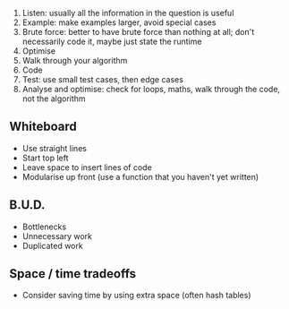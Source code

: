 1. Listen: usually all the information in the question is useful
1. Example: make examples larger, avoid special cases
1. Brute force: better to have brute force than nothing at all; don't necessarily code it, maybe just state the runtime
1. Optimise
1. Walk through your algorithm
1. Code
1. Test: use small test cases, then edge cases
1. Analyse and optimise: check for loops, maths, walk through the code, not the algorithm

## Whiteboard
- Use straight lines
- Start top left
- Leave space to insert lines of code
- Modularise up front (use a function that you haven't yet written)

## B.U.D.
- Bottlenecks
- Unnecessary work
- Duplicated work

## Space / time tradeoffs
- Consider saving time by using extra space (often hash tables)


